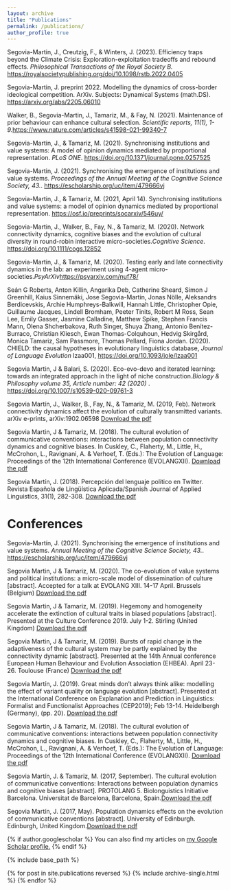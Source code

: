 ```yaml
---
layout: archive
title: "Publications"
permalink: /publications/
author_profile: true
---
```


Segovia-Martin, J., Creutzig, F., & Winters, J. (2023). Efficiency traps beyond the Climate Crisis: Exploration-exploitation tradeoffs and rebound effects. <i>Philosophical Transactions of the Royal Society B.</i> <a href= "https://royalsocietypublishing.org/doi/10.1098/rstb.2022.0405">https://royalsocietypublishing.org/doi/10.1098/rstb.2022.0405</a>

Segovia-Martin, J. preprint 2022. Modelling the dynamics of cross-border ideological competition. ArXiv. Subjects: Dynamical Systems (math.DS). <a href= "https://arxiv.org/abs/2205.06010">https://arxiv.org/abs/2205.06010</a>

Walker, B., Segovia-Martin, J., Tamariz, M., & Fay, N. (2021). Maintenance of prior behaviour can enhance cultural selection. <i>Scientific reports, 11(1), 1-9.</i><a href= "https://www.nature.com/articles/s41598-021-99340-7">https://www.nature.com/articles/s41598-021-99340-7</a>

Segovia-Martin, J., & Tamariz, M. (2021). Synchronising institutions and value systems: A model of opinion dynamics mediated by proportional representation. <i>PLoS ONE</i>. <a href= "https://doi.org/10.1371/journal.pone.0257525">https://doi.org/10.1371/journal.pone.0257525</a>

Segovia-Martin, J. (2021). Synchronising the emergence of institutions and value systems. <i> Proceedings of the Annual Meeting of the Cognitive Science Society, 43.</i>. <a href= "https://escholarship.org/uc/item/479666vj">https://escholarship.org/uc/item/479666vj</a>

Segovia-Martin, J., & Tamariz, M. (2021, April 14). Synchronising institutions and value systems: a model of opinion dynamics mediated by proportional representation. <a href= "https://osf.io/preprints/socarxiv/546uy/">https://osf.io/preprints/socarxiv/546uy/</a>

Segovia-Martin,  J.,  Walker,  B.,  Fay,  N.,  &  Tamariz,  M. (2020). Network connectivity dynamics, cognitive biases and the evolution of cultural diversity in round-robin interactive micro-societies.<i>Cognitive Science</i>. <a href= "https://doi.org/10.1111/cogs.12852">https://doi.org/10.1111/cogs.12852</a>

Segovia-Martin, J., & Tamariz, M. (2020). Testing early and late connectivity dynamics in the lab: an experiment using 4-agent micro-societies.<i>PsyArXiv</i><a href= "https://psyarxiv.com/nuf78/">https://psyarxiv.com/nuf78/</a>

Seán G Roberts, Anton Killin, Angarika Deb, Catherine Sheard, Simon J Greenhill, Kaius Sinnemäki, Jose Segovia-Martin, Jonas Nölle, Aleksandrs Berdicevskis, Archie Humphreys-Balkwill, Hannah Little, Christopher Opie, Guillaume Jacques, Lindell Bromham, Peeter Tinits, Robert M Ross, Sean Lee, Emily Gasser, Jasmine Calladine, Matthew Spike, Stephen Francis Mann, Olena Shcherbakova, Ruth Singer, Shuya Zhang, Antonio Benítez-Burraco, Christian Kliesch, Ewan Thomas-Colquhoun, Hedvig Skirgård, Monica Tamariz, Sam Passmore, Thomas Pellard, Fiona Jordan. (2020). CHIELD: the causal hypotheses in evolutionary linguistics database, <i>Journal of Language Evolution</i> lzaa001, <a href= "https://doi.org/10.1093/jole/lzaa001">https://doi.org/10.1093/jole/lzaa001</a>

Segovia Martin, J & Balari, S. (2020). Eco-evo-devo and iterated learning: towards an integrated approach in the light of niche construction.<i>Biology & Philosophy volume 35, Article number: 42 (2020) </i>. <a href= "https://doi.org/10.1007/s10539-020-09761-3">https://doi.org/10.1007/s10539-020-09761-3</a>

Segovia  Martín,  J.,  Walker,  B.,  Fay,  N.,  &  Tamariz,  M. (2019,  Feb).  Network  connectivity  dynamics  affect  the evolution of culturally transmitted variants. arXiv e-prints, arXiv:1902.06598 <a href="https://arxiv.org/abs/1902.06598" download="Segovia_Martín_connectivity_dynamics_arXiv_2019.pdf">Download the pdf</a>

Segovia Martin, J & Tamariz, M. (2018). The cultural evolution of communicative conventions: interactions between population connectivity dynamics and cognitive biases. In Cuskley, C., Flaherty, M., Little, H., McCrohon, L., Ravignani, A. & Verhoef, T. (Eds.): The Evolution of Language: Proceedings of the 12th International Conference (EVOLANGXII). <a href="https://wydawnictwo.umk.pl/upload/files/OPEN%20ACCESS/The%20Evolution%20of%20Language/068%20poprawione.pdf" download="Segovia_Tamariz_Evolang_2018.pdf">Download the pdf</a>

Segovia Martín, J. (2018). Percepción del lenguaje político en Twitter. Revista Española de Lingüística Aplicada/Spanish Journal of Applied Linguistics, 31(1), 282-308. <a href="https://www.jbe-platform.com/content/journals/10.1075/resla.15060.seg" download="Segovia_RESLA_2018.pdf">Download the pdf</a>

Conferences
======
Segovia-Martín, J. (2021). Synchronising the emergence of institutions and value systems. <i> Annual Meeting of the Cognitive Science Society, 43.</i>. <a href= "https://escholarship.org/uc/item/479666vj">https://escholarship.org/uc/item/479666vj</a>

Segovia Martin, J & Tamariz, M. (2020). 	The co-evolution of value systems and political institutions: a micro-scale model of dissemination of culture [abstract]. Accepted for a talk at EVOLANG XIII. 14-17 April. Brussels (Belgium)  <a href="https://github.com/jsegoviamartin/jsegoviamartin.github.io/blob/master/Abstract_EvolangXIII_Segovia.pdf" download="Abstract_EvolangXIII_Segovia.pdf">Download the pdf</a>

Segovia Martin, J & Tamariz, M. (2019). Hegemony and homogeneity accelerate the extinction of cultural traits in biased populations [abstract]. Presented at the Culture Conference 2019. July 1-2. Stirling (United Kingdom) <a href="https://github.com/jsegoviamartin/jsegoviamartin.github.io/blob/master/Abstract_Stirling_Segovia.pdf" download="Abstract_Stirling_Segovia.pdf">Download the pdf</a>

Segovia Martin, J & Tamariz, M. (2019). Bursts of rapid change in the adaptiveness of the cultural system may be partly explained by the connectivity dynamic [abstract]. Presented at the 14th Annual conference European Human Behaviour and Evolution Association (EHBEA). April 23-26. Toulouse (France) <a href="https://github.com/jsegoviamartin/jsegoviamartin.github.io/blob/master/Abstract_EHBEA_Segovia.pdf" download="Abstract_EHBEA_Segovia.pdf">Download the pdf</a>

Segovia Martín, J. (2019). Great minds don’t always think alike: modelling the effect of variant quality on language evolution [abstract]. Presented at the International Conference on Explanation and Prediction in Linguistics: Formalist and Functionalist Approaches (CEP2019); Feb 13-14. Heidelbergh (Germany), (pp. 20). <a href="https://www.slav.uni-heidelberg.de/cep2019/abstracts.html" download="Segovia_Martín_CEP_2019.pdf">Download the pdf</a>

Segovia Martin, J & Tamariz, M. (2018). The cultural evolution of communicative conventions: interactions between population connectivity dynamics and cognitive biases. In Cuskley, C., Flaherty, M., Little, H., McCrohon, L., Ravignani, A. & Verhoef, T. (Eds.): The Evolution of Language: Proceedings of the 12th International Conference (EVOLANGXII). <a href="https://wydawnictwo.umk.pl/upload/files/OPEN%20ACCESS/The%20Evolution%20of%20Language/068%20poprawione.pdf" download="Segovia_Tamariz_Evolang_2018.pdf">Download the pdf</a>

Segovia Martín, J. & Tamariz, M. (2017, September). The cultural evolution of communicative conventions: Interactions between population dynamics and cognitive biases [abstract]. PROTOLANG 5. Biolonguistics Initiative Barcelona. Universitat de Barcelona, Barcelona, Spain.<a href="https://github.com/jsegoviamartin/jsegoviamartin.github.io/blob/master/Jose_Segovia_Protolang5.pdf" download="Jose_Segovia_Protolang5.pdf
">Download the pdf</a>

Segovia Martín, J. (2017, May). Population dynamics effects on the evolution of communicative conventions [abstract]. University of Edinburgh. Edinburgh, United Kingdom.<a href="https://github.com/jsegoviamartin/jsegoviamartin.github.io/blob/master/Jose_Segovia_LEL_Conference.pdf" download="Jose_Segovia_LEL_Conference.pdf">Download the pdf</a>

{% if author.googlescholar %}
  You can also find my articles on <u><a href="{{author.googlescholar}}">my Google Scholar profile</a>.</u>
{% endif %}

{% include base_path %}

{% for post in site.publications reversed %}
  {% include archive-single.html %}
{% endfor %}
